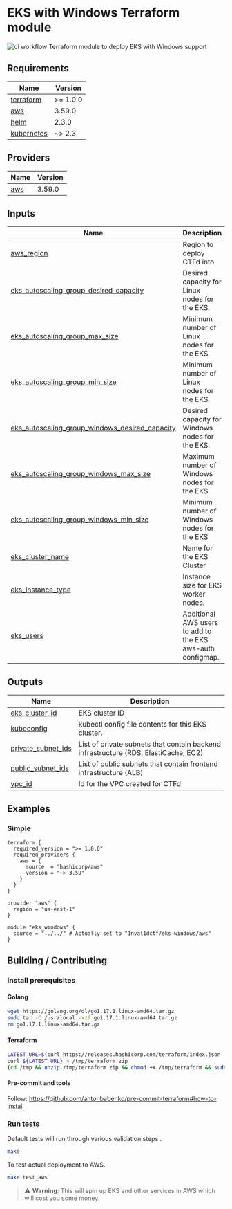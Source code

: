 <!-- BEGIN_TF_DOCS -->
# EKS with Windows Terraform module

![ci workflow](https://github.com/1nval1dctf/terraform-aws-wks-windows/actions/workflows/ci.yml/badge.svg)
Terraform module to deploy EKS with Windows support


## Requirements

| Name | Version |
|------|---------|
| <a name="requirement_terraform"></a> [terraform](#requirement\_terraform) | >= 1.0.0 |
| <a name="requirement_aws"></a> [aws](#requirement\_aws) | 3.59.0 |
| <a name="requirement_helm"></a> [helm](#requirement\_helm) | 2.3.0 |
| <a name="requirement_kubernetes"></a> [kubernetes](#requirement\_kubernetes) | ~> 2.3 |
## Providers

| Name | Version |
|------|---------|
| <a name="provider_aws"></a> [aws](#provider\_aws) | 3.59.0 |
## Inputs

| Name | Description | Type | Default | Required |
|------|-------------|------|---------|:--------:|
| <a name="input_aws_region"></a> [aws\_region](#input\_aws\_region) | Region to deploy CTFd into | `string` | `"us-east-1"` | no |
| <a name="input_eks_autoscaling_group_desired_capacity"></a> [eks\_autoscaling\_group\_desired\_capacity](#input\_eks\_autoscaling\_group\_desired\_capacity) | Desired capacity for Linux nodes for the EKS. | `number` | `1` | no |
| <a name="input_eks_autoscaling_group_max_size"></a> [eks\_autoscaling\_group\_max\_size](#input\_eks\_autoscaling\_group\_max\_size) | Minimum number of Linux nodes for the EKS. | `number` | `2` | no |
| <a name="input_eks_autoscaling_group_min_size"></a> [eks\_autoscaling\_group\_min\_size](#input\_eks\_autoscaling\_group\_min\_size) | Minimum number of Linux nodes for the EKS. | `number` | `1` | no |
| <a name="input_eks_autoscaling_group_windows_desired_capacity"></a> [eks\_autoscaling\_group\_windows\_desired\_capacity](#input\_eks\_autoscaling\_group\_windows\_desired\_capacity) | Desired capacity for Windows nodes for the EKS. | `number` | `1` | no |
| <a name="input_eks_autoscaling_group_windows_max_size"></a> [eks\_autoscaling\_group\_windows\_max\_size](#input\_eks\_autoscaling\_group\_windows\_max\_size) | Maximum number of Windows nodes for the EKS. | `number` | `2` | no |
| <a name="input_eks_autoscaling_group_windows_min_size"></a> [eks\_autoscaling\_group\_windows\_min\_size](#input\_eks\_autoscaling\_group\_windows\_min\_size) | Minimum number of Windows nodes for the EKS | `number` | `1` | no |
| <a name="input_eks_cluster_name"></a> [eks\_cluster\_name](#input\_eks\_cluster\_name) | Name for the EKS Cluster | `string` | `"eks"` | no |
| <a name="input_eks_instance_type"></a> [eks\_instance\_type](#input\_eks\_instance\_type) | Instance size for EKS worker nodes. | `string` | `"m5.large"` | no |
| <a name="input_eks_users"></a> [eks\_users](#input\_eks\_users) | Additional AWS users to add to the EKS aws-auth configmap. | <pre>list(object({<br>    userarn  = string<br>    username = string<br>    groups   = list(string)<br>  }))</pre> | `[]` | no |
## Outputs

| Name | Description |
|------|-------------|
| <a name="output_eks_cluster_id"></a> [eks\_cluster\_id](#output\_eks\_cluster\_id) | EKS cluster ID |
| <a name="output_kubeconfig"></a> [kubeconfig](#output\_kubeconfig) | kubectl config file contents for this EKS cluster. |
| <a name="output_private_subnet_ids"></a> [private\_subnet\_ids](#output\_private\_subnet\_ids) | List of private subnets that contain backend infrastructure (RDS, ElastiCache, EC2) |
| <a name="output_public_subnet_ids"></a> [public\_subnet\_ids](#output\_public\_subnet\_ids) | List of public subnets that contain frontend infrastructure (ALB) |
| <a name="output_vpc_id"></a> [vpc\_id](#output\_vpc\_id) | Id for the VPC created for CTFd |

## Examples
### Simple

```hcl
terraform {
  required_version = ">= 1.0.0"
  required_providers {
    aws = {
      source  = "hashicorp/aws"
      version = "~> 3.59"
    }
  }
}

provider "aws" {
  region = "us-east-1"
}

module "eks_windows" {
  source = "../../" # Actually set to "1nval1dctf/eks-windows/aws"
}

```

## Building / Contributing

### Install prerequisites

#### Golang

```bash
wget https://golang.org/dl/go1.17.1.linux-amd64.tar.gz
sudo tar -C /usr/local -xzf go1.17.1.linux-amd64.tar.gz
rm go1.17.1.linux-amd64.tar.gz
```

#### Terraform

```bash
LATEST_URL=$(curl https://releases.hashicorp.com/terraform/index.json | jq -r '.versions[].builds[].url | select(.|test("alpha|beta|rc")|not) | select(.|contains("linux_amd64"))' | sort -t. -k 1,1n -k 2,2n -k 3,3n -k 4,4n | tail -1)
curl ${LATEST_URL} > /tmp/terraform.zip
(cd /tmp && unzip /tmp/terraform.zip && chmod +x /tmp/terraform && sudo mv /tmp/terraform /usr/local/bin/)
```

#### Pre-commit and tools

Follow: https://github.com/antonbabenko/pre-commit-terraform#how-to-install

### Run tests

Default tests will run through various validation steps .
```bash
make
```

To test actual deployment to AWS.
```bash
make test_aws
```

> :warning: **Warning**: This will spin up EKS and other services in AWS which will cost you some money.
<!-- END_TF_DOCS -->